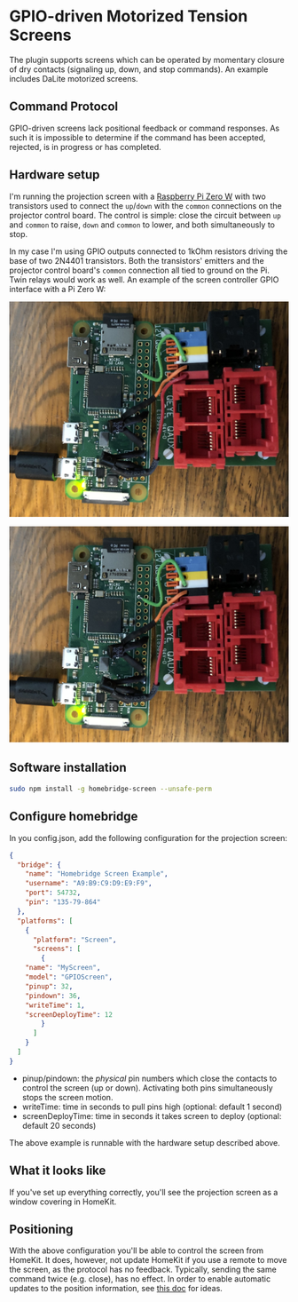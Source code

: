 # GPIO-driven Motorized Tension Screens

The plugin supports screens which can be operated by momentary closure of dry contacts (signaling up, down, and stop commands).  An example includes DaLite motorized screens.

## Command Protocol

GPIO-driven screens lack positional feedback or command responses. As such it is impossible to determine if the
command has been accepted, rejected, is in progress or has completed.

## Hardware setup

I'm running the projection screen with a [Raspberry Pi Zero W](https://www.raspberrypi.org/products/raspberry-pi-zero-w/) with two transistors used to connect the `up`/`down` with the `common` connections on the projector control board.  The control is simple: close the circuit between `up` and `common` to raise, `down` and `common` to lower, and both simultaneously to stop.  

In my case I'm using GPIO outputs connected to 1kOhm resistors driving the base of two 2N4401 transistors.  Both the transistors' emitters and the projector control board's `common` connection all tied to ground on the Pi.  Twin relays would work as well.  An example of the screen controller GPIO interface with a Pi Zero W:

![GPIO DaLite Screen Control Setup](gpiodalite.jpg)

![GPIO DaLite Screen Control Setup](gpiodalite.jpg)

## Software installation

```bash
sudo npm install -g homebridge-screen --unsafe-perm
```

## Configure homebridge

In you config.json, add the following configuration for the projection screen:

```json
{
  "bridge": {
    "name": "Homebridge Screen Example",
    "username": "A9:B9:C9:D9:E9:F9",
    "port": 54732,
    "pin": "135-79-864"
  },
  "platforms": [
    {
      "platform": "Screen",
      "screens": [
        {
	"name": "MyScreen",
	"model": "GPIOScreen",
	"pinup": 32,
	"pindown": 36,
	"writeTime": 1,
	"screenDeployTime": 12
        }
      ]
    }
  ]
}
```

- pinup/pindown: the _physical_ pin numbers which close the contacts to control the screen (up or down).  Activating both pins simultaneously stops the screen motion.
- writeTime: time in seconds to pull pins high (optional: default 1 second)
- screenDeployTime: time in seconds it takes screen to deploy (optional: default 20 seconds)

The above example is runnable with the hardware setup described above.

## What it looks like

If you've set up everything correctly, you'll see the projection screen as a window covering in HomeKit.

## Positioning

With the above configuration you'll be able to control the screen from HomeKit.  It does, however, not update HomeKit if you use a remote to move the screen, as the protocol has no feedback. Typically, sending the same command twice (e.g. close), has no effect.  In order to enable automatic updates to the position information, see [this doc](hivilux.md) for ideas.
